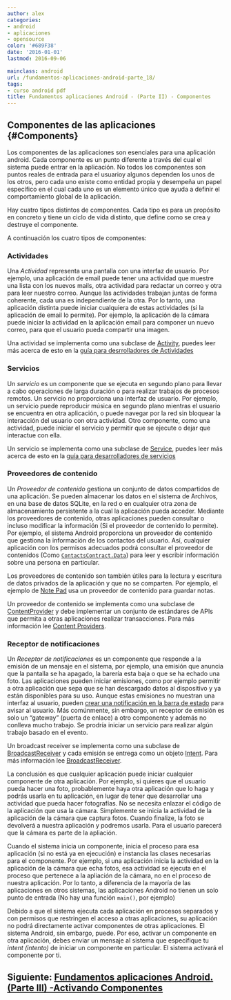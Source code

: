 ```yaml
---
author: alex
categories:
- android
- aplicaciones
- opensource
color: '#689F38'
date: '2016-01-01'
lastmod: 2016-09-06

mainclass: android
url: /fundamentos-aplicaciones-android-parte_18/
tags:
- curso android pdf
title: Fundamentos aplicaciones Android - (Parte II) - Componentes
---
```


## Componentes de las aplicaciones {#Components}

Los componentes de las aplicaciones son esenciales para una aplicación android. Cada componente es un punto diferente a través del cual el sistema puede entrar en la aplicación.  No todos los componentes son puntos reales de entrada para el usuarioy algunos dependen los unos de los otros, pero cada uno existe como entidad propia y desempeña un papel específico en el cual cada uno es un elemento único que ayuda a definir el comportamiento global de la aplicación.

Hay cuatro tipos distintos de componentes. Cada tipo es para un propósito en concreto y tiene un ciclo de vida distinto, que define como se crea y destruye el componente.

<!--more--><!--ad-->

A continuación los cuatro tipos de componentes:

### **Actividades**

Una *Actividad* representa una pantalla con una interfaz de usuario. Por ejemplo, una aplicación de email puede tener una actividad que muestre una lista con los nuevos mails, otra actividad para redactar un correo y otra para leer nuestro correo. Aunque las actividades trabajan juntas de forma coherente, cada una es independiente de la otra. Por lo tanto, una aplicación distinta puede iniciar cualquiera de estas actividades (si la aplicación de email lo permite). Por ejemplo, la aplicación de la cámara puede iniciar la actividad en la aplicación email para componer un nuevo correo, para que el usuario pueda compartir una imagen.

Una actividad se implementa como una subclase de <a href="http://developer.android.com/reference/android/app/Activity.html">Activity</a>, puedes leer más acerca de esto en la [guía para desrrolladores de Actividades][1]

### **Servicios**

Un *servicio* es un componente que se ejecuta en segundo plano para llevar a cabo operaciones de larga duración o para realizar trabajos de procesos remotos. Un servicio no proporciona una interfaz de usuario. Por ejemplo, un servicio puede reproducir música en segundo plano mientras el usuario se encuentra en otra aplicación, o puede navegar por la red sin bloquear la interacción del usuario con otra actividad. Otro componente, como una actividad, puede iniciar el servicio y permitir que se ejecute o dejar que interactue con ella.

Un servicio se implementa como una subclase de <a href="http://developer.android.com/reference/android/app/Service.html">Service</a>, puedes leer más acerca de esto en la [guía para desarrolladores de servicios][2]

### **Proveedores de contenido**

Un *Proveedor de contenido* gestiona un conjunto de datos compartidos de una aplicación.  Se pueden almacenar los datos en el sistema de Archivos, en una base de datos SQLite, en la red o en cualquier otra zona de almacenamiento persistente a la cual la aplicación pueda acceder. Mediante los proveedores de contenido, otras aplicaciones pueden consultar o incluso modificar la información (Si el proveedor de contenido lo permite). Por ejemplo, el sistema Android proporciona un proveedor de contenido que gestiona la información de los contactos del usuario. Así, cualquier aplicación con los permisos adecuados podrá consultar el proveedor de contenidos (Como <a href="http://developer.android.com/reference/android/provider/ContactsContract.Data.html">`ContactsContract.Data`</a>) para leer y escribir información sobre una persona en particular.

Los proveedores de contenido son también útiles para la lectura y escritura de datos privados de la aplicación y que no se comparten. Por ejemplo, el ejemplo de [Note Pad][3] usa un proveedor de contenido para guardar notas.

Un proveedor de contenido se implementa como una subclase de <a href="http://developer.android.com/reference/android/content/ContentProvider.html">ContentProvider</a> y debe implementar un conjunto de estándares de APIs que permita a otras aplicaciones realizar transacciones. Para más información lee [Content Providers][4].

### **Receptor de notificaciones**

Un *Receptor de notificaciones* es un componente que responde a la emisión de un mensaje en el sistema, por ejemplo, una emisión que anuncia que la pantalla se ha apagado, la barería esta baja o que se ha echado una foto. Las aplicaciones pueden iniciar emisiones, como por ejemplo permitir a otra aplicación que sepa que se han descargado datos al dispositivo y ya están disponibles para su uso.  Aunque estas emisiones no muestran una interfaz al usuario, pueden [crear una notificación en la barra de estado][5] para avisar al usuario. Más comúnmente, sin embargo, un receptor de emisión es solo un &#8220;gateway&#8221; (puerta de enlace) a otro componente y además no conlleva mucho trabajo. Se prodría iniciar un servicio para realizar algún trabajo basado en el evento.

Un broadcast receiver se implementa como una subclase de <a href="http://developer.android.com/reference/android/content/BroadcastReceiver.html">BroadcastReceiver</a> y cada emisión se entrega como un objeto <a href="http://developer.android.com/reference/android/content/Intent.html">Intent</a>. Para más información lee <a href="http://developer.android.com/reference/android/content/BroadcastReceiver.html">BroadcastReceiver</a>.

La conclusión es que cualquier aplicación puede iniciar cualquier componente de otra aplicación.  Por ejemplo, si quieres que el usuario pueda hacer una foto, probablemente haya otra aplicación que lo haga y podrás usarla en tu aplicación, en lugar de tener que desarrollar una actividad que pueda hacer fotografías. No se necesita enlazar el código de la aplicación que usa la cámara.  Simplemente se inicia la actividad de la aplicación de la cámara que captura fotos. Cuando finalize, la foto se devolverá a nuestra aplicación y podremos usarla. Para el usuario parecerá que la cámara es parte de la apliación.

Cuando el sistema inicia un componente, inicia el proceso para esa aplicación (si no está ya en ejecución) e instancia las clases necesarias para el componente. Por ejemplo, si una aplicación inicia la actividad en la aplicación de la cámara que echa fotos, esa actividad se ejecuta en el proceso que pertenece a la apliación de la cámara, no en el proceso de nuestra aplicación. Por lo tanto, a diferencia de la mayoría de las aplicaciones en otros sistemas, las aplicaciones Android no tienen un solo punto de entrada (No hay una función `main()`, por ejemplo)

Debido a que el sistema ejecuta cada aplicación en procesos separados y con permisos que restringen el acceso a otras aplicaciones, su aplicación no podrá directamente activar componentes de otras aplicaciones. El sistema Android, sin embargo, puede. Por eso, activar un componente en otra aplicación, debes enviar un mensaje al sistema que especifique tu *intent (intento)* de iniciar un componente en particular. El sistema activará el componente por ti.

## Siguiente: [Fundamentos aplicaciones Android. (Parte III) -Activando Componentes][6]

 [1]: http://developer.android.com/guide/topics/fundamentals/activities.html
 [2]: http://developer.android.comhttp://developer.android.com/guide/topics/fundamentals/services.html
 [3]: http://developer.android.com/resources/samples/NotePad/index.html
 [4]: http://developer.android.com/guide/topics/providers/content-providers.html
 [5]: http://developer.android.com/guide/topics/ui/notifiers/notifications.html
 [6]: https://elbauldelprogramador.com/fundamentos-aplicaciones-android-parte_19/
